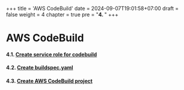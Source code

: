 +++
title = 'AWS CodeBuild'
date = 2024-09-07T19:01:58+07:00
draft = false
weight = 4
chapter = true
pre = "<b>4. </b>"
+++
# AWS CodeBuild

#### 4.1. [Create service role for codebuild](/create-codebuild/create-role-codebuild/)
#### 4.2. [Create buildspec.yaml](/create-codebuild/create-buildspec/)
#### 4.3. [Create AWS CodeBuild project](/create-codebuild/create-project/)





